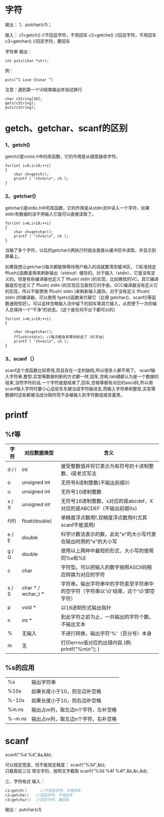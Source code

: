 # 字符
输出：
1、putchar(c1)；

输入：
c1=getch()      //不回显字符，不用回车
c2=getche()   //回显字符，不用回车
c3=getchar()  //回显字符，要回车


字符串
输出：
```
int puts(char *str);
```

例：
```
puts(“I Love China! ”)
```
注意：遇到第一个\0结束输出并自动换行

```
char cString[30];
gets(cString);
puts(cString);
```

# getch、getchar、scanf的区别

### 1、getch()

getch()是conio.h中的库函数，它的作用是从键盘接收字符。

```
for(int i=0;i<10;++i)
{
    char ch=getch();
    printf ( "ch=%c\n", ch );
}
```

### 2、getchar()

getchar()是stdio.h中的库函数，它的作用是从stdin流中读入一个字符，如果stdin有数据的话不用输入它就可以直接读取了。

```
for(int i=0;i<10;++i)
{
    char ch=getchar();
    printf ( "ch=%c\n", ch );
}
```

当输了多个字符，以后的getchar()再执行时就会直接从缓冲区中读取，并显示到屏幕上。

如果我想让getchar()每次都能够等待用户输入的话就要清空缓冲区， C标准规定 fflush()函数是用来刷新输出（stdout）缓存的。对于输入（stdin），它是没有定义的。但是有些编译器也定义了 fflush( stdin )的实现，比如微软的VC。其它编译器是否也定义了 fflush( stdin )的实现应当查找它的手册。GCC编译器没有定义它的实现，所以不能使用 fflush( stdin )来刷新输入缓存。对于没有定义 fflush( stdin )的编译器，可以使用 fgets()函数来代替它（比用 getchar()、scanf()等函数通用性好）。可以这样忽略输入流中留下的回车等其它输入，从而使下一次的输入总保持一个“干净”的状态。（这个是任何平台下都可以的）

```
for(int i=0;i<10;++i)
{

    char ch=getchar();
    fflush(stdin); //每次都会有等待状态了（VC平台）
    printf ( "ch=%c\n", ch );
}
```
### 3、scanf（）

scanf这个库函数比较奇怪,而且存在一定的缺陷,所以很多人都不用了。
scanf输入字符串,整型,实型等数据判断的方式都一样,回车,空格,tab键都认为是一个数据的结束,当然字符的话,一个字符就是结束了,回车,空格等都有对应的ascii码,所以用scanf输入字符时要小心这些东东被当成字符输进去,而输入字符串和整型,实型等数据时这些都被当成分隔符而不会被输入到字符数组或变量里。

# printf
## %f等

<table class="tableizer-table">
<thead><tr class="tableizer-firstrow"><th>字符</th><th>对应数据类型</th><th>含义</th></tr></thead><tbody>
 <tr><td>d / i</td><td>int</td><td>接受整数值并将它表示为有符号的十进制整数，i是老式写法</td></tr>
 <tr><td>o</td><td>unsigned int</td><td>无符号8进制整数(不输出前缀0）</td></tr>
 <tr><td>u</td><td>unsigned int</td><td>无符号10进制整数</td></tr>
 <tr><td>x / X</td><td>unsigned int</td><td>无符号16进制整数，x对应的是abcdef，X对应的是ABCDEF（不输出前缀0x)</td></tr>
 <tr><td>f(lf)</td><td>float(double)</td><td>单精度浮点数用f,双精度浮点数用lf(尤其scanf不能混用)</td></tr>
 <tr><td>e / E</td><td>double</td><td>科学计数法表示的数，此处"e"的大小写代表在输出时用的"e"的大小写</td></tr>
 <tr><td>g / G</td><td>double</td><td>使用以上两种中最短的形式，大小写的使用同%e和%E</td></tr>
 <tr><td>c</td><td>char</td><td>字符型。可以把输入的数字按照ASCII码相应转换为对应的字符</td></tr>
 <tr><td>s / S</td><td>char * / wchar_t * </td><td>字符串。输出字符串中的字符直至字符串中的空字符（字符串以'\0'结尾，这个'\0'即空字符）</td></tr>
 <tr><td>p</td><td>void * </td><td>以16进制形式输出指针</td></tr>
 <tr><td>n</td><td>int * </td><td>到此字符之前为止，一共输出的字符个数，不输出文本</td></tr>
 <tr><td>%</td><td>无输入</td><td>不进行转换，输出字符'%'（百分号）本身</td></tr>
 <tr><td>m</td><td>无</td><td>打印errno值对应的出错内容,(例: printf("%m\n"); )</td></tr>
</tbody></table>


## %s的应用
|||
|--|--|
|%s|	输出字符串
%10s|	如果长度小于10，则左边补空格
%-10s|	如果长度小于10，则右边补空格
%m.ns	|输出占m列，取左边n个字符，左补空格
%-m.ns	|输出占m列，取左边n个字符，右补空格

# scanf
scanf("%d %d",&a,&b);


可以规定宽度，但不能规定精度：
scanf("%3d",&b);   
只截取前三位
带文字的，按照文字截取
scanf("%3d %4f %4f",&b,&c,&d);

三、字符格式
输入：
```C
c1=getch()      //不回显字符，不用回车
c2=getche()   //回显字符，不用回车
c3=getchar()  //回显字符，要回车
```

输出：
putchar(c1)
